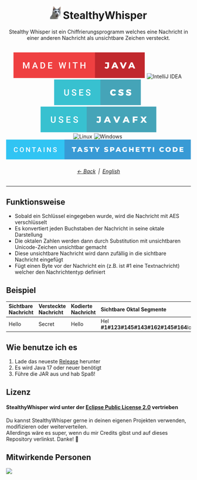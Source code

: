 <!-- Deutsche README Datei des StealthyWhisper Projekts in markdown geschrieben -->
<div align="center">
    <h1><img src="./src/main/resources/com/traube/stealthywhisper/app-icon.png" alt="Wow&#8230; such Empty!" title="StealthyWhisper Icon" width="7%" align="bottom">StealthyWhisper</h1>
    Stealthy Whisper ist ein Chiffrierungsprogramm welches eine Nachricht in einer anderen Nachricht als unsichtbare Zeichen versteckt.
    <br/><br/>

[![MADE WITH JAVA](./assets/readme/made-with-java.svg)](https://www.java.com/)&emsp13;<img src="https://img.shields.io/badge/IntelliJ_IDEA-000000.svg?style=for-the-badge&logo=intellij-idea&logoColor=white" alt="IntelliJ IDEA" title="IntelliJ IDEA" height="35">&emsp13;[![USES CSS](./assets/readme/uses-css.svg)](https://www.w3.org/Style/CSS/)&emsp13;[![USES JAVAFX](./assets/readme/uses-javafx.svg)](https://openjfx.io/)  
<img src="https://img.shields.io/badge/Linux-FCC624?style=for-the-badge&logo=linux&logoColor=black" alt="Linux" title="Linux" height="35">&emsp13;<img src="https://img.shields.io/badge/Windows-0078D6?style=for-the-badge&logo=windows&logoColor=white" alt="Windows" title="Windows" height="35">&nbsp;[![CONTAINS TASTY SPAGHETTI CODE](./assets/readme/contains-tasty-spaghetti-code.svg)](../../tree/master/src/main/java/com/traube/stealthywhisper)<br/>
    
###### [← Back](./#readme)&ensp;|&ensp;[English](./README.md)
</div>

---

## Funktionsweise

- Sobald ein Schl⁡⁤⁡⁤‌⁠⁡⁤‍​⁡⁤‍​⁡⁤‍⁠⁡⁤‍⁣⁡﻿⁢⁡‌﻿⁡‌﻿⁡⁤﻿⁤⁡⁤‌﻿⁡⁤‍‌⁡⁤‍​⁡⁤‍‌⁡‌‍⁡⁤​⁢⁡⁤​‌⁡‌﻿⁡⁤﻿⁠⁡⁤‍‍⁡⁤⁠‍⁡⁤⁣⁢⁡⁤‌⁢⁡⁤‌﻿⁡‍‌⁡⁤⁢⁠⁡⁤​﻿⁡⁤⁠﻿⁡‍⁠üssel eingegeben wurde, wird die Nachricht mit AES verschlüsselt
- Es konvertiert jeden Buchstaben der Nachricht in seine oktale Darstellung
- Die oktalen Zahlen werden dann durch Substitution mit unsichtbaren Unicode-Zeichen unsichtbar gemacht
- Diese unsichtbare Nachricht wird dann zufällig in die sichtbare Nachricht eingefügt
- Fügt einen Byte vor der Nachricht ein (z.B. ist #1 eine Textnachricht) welcher den Nachrichtentyp definiert


## Beispiel

| Sichtbare Nachricht | Versteckte Nachricht | Kodierte Nachricht              | Sichtbare Oktal Segmente                   |
|:--------------------|:---------------------|:--------------------------------|:-------------------------------------------|
| Hello               | Secret               | Hel⁡⁤⁡⁤⁢⁣⁡⁤​‌⁡⁤​⁣⁡⁤‍⁢⁡⁤​‌⁡⁤‍​lo | Hel&#8203;**#1#123#145#143#162#145#164**lo |


## Wie benutze ich es

1. Lade das neueste [Release](../../releases) herunter
2. Es wird Java 17 oder neuer benötigt
4. Führe die JAR aus und hab Spaß!


## Lizenz

#### StealthyWhisper wird unter der [Eclipse Public License 2.0](./LICENSE) vertrieben

Du kannst StealthyWhisper gerne in deinen eigenen Projekten verwenden, modifizieren oder weiterverteilen.  
Allerdings wäre es super, wenn du mir Credits gibst und auf dieses Repository verlinkst. Danke! &#128578;

## Mitwirkende Personen

<a href="../../graphs/contributors" target="_blank">
  <img src="https://contrib.rocks/image?repo=Traube1000101/StealthyWhisperGUI" />
</a>
